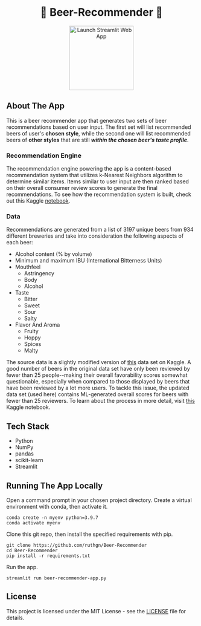 <h1 align="center">
    🍺 Beer-Recommender 🍺
</h1>

<p align="center">
  <a target="_blank" href="https://share.streamlit.io/ruthgn/beer-recommender/main/beer-recommender-app.py">
    <img src="https://static.streamlit.io/badges/streamlit_badge_black_white.svg" width="170px;" alt="Launch Streamlit Web App" />
  </a>
</p>


## About The App
This is a beer recommender app that generates two sets of beer recommendations based on user input. The first set will list recommended beers of user's **chosen style**, while the second one will list recommended beers of **other styles** that are still ***within the chosen beer's taste profile***.

### Recommendation Engine
The recommendation engine powering the app is a content-based recommendation system that utilizes k-Nearest Neighbors algorithm to determine similar items. Items similar to user input are then ranked based on their overall consumer review scores to generate the final recommendations. To see how the recommendation system is built, check out this Kaggle [notebook](https://www.kaggle.com/ruthgn/creating-a-beer-recommender-deployment).

### Data
Recommendations are generated from a list of 3197 unique beers from 934 different breweries and take into consideration the following aspects of each beer:
* Alcohol content (% by volume)
* Minimum and maximum IBU (International Bitterness Units)
* Mouthfeel
  - Astringency
  - Body
  - Alcohol
* Taste
  - Bitter
  - Sweet
  - Sour
  - Salty
* Flavor And Aroma
  - Fruity
  - Hoppy
  - Spices
  - Malty

The source data is a slightly modified version of [this](https://www.kaggle.com/ruthgn/beer-profile-and-ratings-data-set) data set on Kaggle. A good number of beers in the original data set have only been reviewed by fewer than 25 people--making their overall favorability scores somewhat questionable, especially when compared to those displayed by beers that have been reviewed by a lot more users. To tackle this issue, the updated data set (used here) contains ML-generated overall scores for beers with fewer than 25 reviewers. To learn about the process in more detail, visit [this](https://www.kaggle.com/ruthgn/beer-score-prediction-nn-embedding-kerastuner) Kaggle notebook.

## Tech Stack
* Python
* NumPy
* pandas
* scikit-learn
* Streamlit


## Running The App Locally
Open a command prompt in your chosen project directory. Create a virtual environment with conda, then activate it.
```
conda create -n myenv python=3.9.7
conda activate myenv
```

Clone this git repo, then install the specified requirements with pip.
```
git clone https://github.com/ruthgn/Beer-Recommender
cd Beer-Recommender
pip install -r requirements.txt
```

Run the app.
```
streamlit run beer-recommender-app.py
```

## License
This project is licensed under the MIT License - see the [LICENSE](https://github.com/ruthgn/Beer-Recommender/blob/main/LICENSE) file for details.
